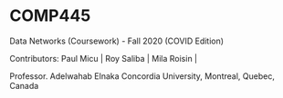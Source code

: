 # COMP445

Data Networks (Coursework) - Fall 2020 (COVID Edition)

Contributors:
Paul Micu |
Roy Saliba |
Mila Roisin |

Professor. Adelwahab Elnaka
Concordia University, Montreal, Quebec, Canada
